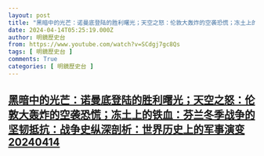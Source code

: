 ```yaml
---
layout: post
title: "黑暗中的光芒：诺曼底登陆的胜利曙光；天空之怒：伦敦大轰炸的空袭恐慌；冻土上的铁血：芬兰冬季战争的坚韧抵抗：战争史纵深剖析：世界历史上的军事演变20240414"
date: 2024-04-14T05:25:19.000Z
author: 明鏡歷史台
from: https://www.youtube.com/watch?v=SCdgj7gc8Qs
tags: [ 明鏡歷史台 ]
comments: True
categories: [ 明鏡歷史台 ]
---
```

<!--1713072319000-->
[黑暗中的光芒：诺曼底登陆的胜利曙光；天空之怒：伦敦大轰炸的空袭恐慌；冻土上的铁血：芬兰冬季战争的坚韧抵抗：战争史纵深剖析：世界历史上的军事演变20240414](https://www.youtube.com/watch?v=SCdgj7gc8Qs)
------

<div>

</div>
